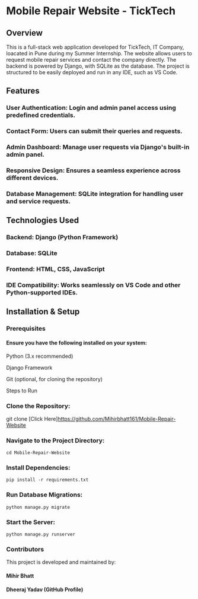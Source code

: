 # Mobile Repair Website - TickTech

## Overview

This is a full-stack web application developed for TickTech, IT Company, loacated in Pune during my Summer Internship. The website allows users to request mobile repair services and contact the company directly. The backend is powered by Django, with SQLite as the database. The project is structured to be easily deployed and run in any IDE, such as VS Code.

## Features

### User Authentication: Login and admin panel access using predefined credentials.

### Contact Form: Users can submit their queries and requests.

### Admin Dashboard: Manage user requests via Django's built-in admin panel.

### Responsive Design: Ensures a seamless experience across different devices.

### Database Management: SQLite integration for handling user and service requests.

## Technologies Used

### Backend: Django (Python Framework)

### Database: SQLite

### Frontend: HTML, CSS, JavaScript

### IDE Compatibility: Works seamlessly on VS Code and other Python-supported IDEs.

## Installation & Setup

### Prerequisites

#### Ensure you have the following installed on your system:

Python (3.x recommended)

Django Framework

Git (optional, for cloning the repository)

Steps to Run

### Clone the Repository:

git clone [Click Here]https://github.com/Mihirbhatt161/Mobile-Repair-Website

### Navigate to the Project Directory:

`cd Mobile-Repair-Website`

### Install Dependencies:

`pip install -r requirements.txt`

### Run Database Migrations:

`python manage.py migrate`

### Start the Server:

`python manage.py runserver`

### Contributors

This project is developed and maintained by:

#### Mihir Bhatt

#### Dheeraj Yadav (GitHub Profile)

